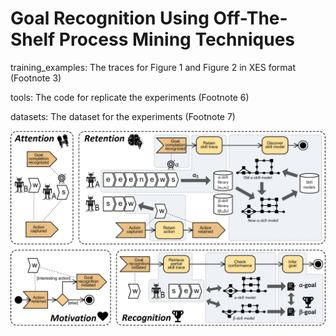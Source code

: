 # Goal Recognition Using Off-The-Shelf Process Mining Techniques

training_examples: The traces for Figure 1 and Figure 2 in XES format (Footnote 3)

tools: The code for replicate the experiments (Footnote 6)
 
datasets: The dataset for the experiments (Footnote 7)

![avatar](./pictures/architecture.png)